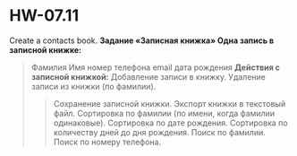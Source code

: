 # HW-07.11
Create a contacts book.
<b>Задание «Записная книжка»
Одна запись в записной книжке:</b>
> Фамилия
> Имя
> номер телефона
> email
> дата рождения
<b>Действия с записной книжкой:</b>
> Добавление записи в книжку.
> Удаление записи из книжки (по фамилии).
> >Сохранение записной книжки.
> Экспорт книжки в текстовый файл.
> Сортировка по фамилии (по имени, когда фамилии одинаковые).
> Сортировка по дате рождения.
> Сортировка по количеству дней до дня рождения.
> Поиск по фамилии.
> Поиск по номеру телефона.
